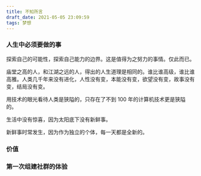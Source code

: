 ```yaml
---
title: 不知所言
draft_date: 2021-05-05 23:09:59
tags: 梦想
---
```


### 人生中必须要做的事

探索自己的可能性，探索自己能力的边界。这是值得为之努力的事情。仅此而已。

庙堂之高的人，和江湖之远的人，得出的人生道理是相同的。谁比谁高级，谁比谁高雅。人类几千年来没有进化，人性没有变，本能没有变，欲望没有变，故事没有变，结局没有变。

用技术的眼光看待人类是狭隘的，只存在了不到 100 年的计算机技术更是狭隘的。

生活中没有惊喜，因为太阳底下没有新鲜事。

新鲜事时常发生，因为作为独立的个体，每一天都是全新的。

### 价值



### 第一次组建社群的体验



